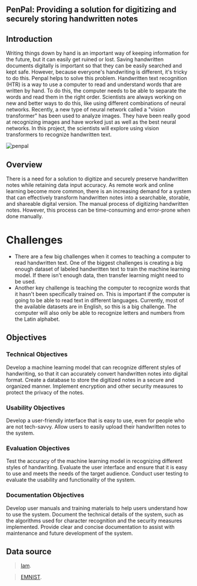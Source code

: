## PenPal: Providing a solution for digitizing and securely storing handwritten notes

## Introduction

Writing things down by hand is an important way of keeping information for the future, but it can easily get ruined or lost. Saving handwritten documents digitally is important so that they can be easily searched and kept safe. However, because everyone's handwriting is different, it's tricky to do this. Penpal helps to solve this problem.
Handwritten text recognition (HTR) is a way to use a computer to read and understand words that are written by hand. To do this, the computer needs to be able to separate the words and read them in the right order. Scientists are always working on new and better ways to do this, like using different combinations of neural networks.
Recently, a new type of neural network called a \"vision transformer\" has been used to analyze images. They have been really good at recognizing images and have worked just as well as the best neural networks. In this project, the scientists will explore using vision transformers to recognize handwritten text.


![penpal](https://user-images.githubusercontent.com/22881701/230894592-40b715c8-c01d-4cfa-94f3-b143226d082e.jpg)

## Overview
There is a need for a solution to digitize and securely preserve handwritten notes while retaining data input accuracy. As remote work and online learning become more common, there is an increasing demand for a system that can effectively transform handwritten notes into a searchable, storable, and shareable digital version. The manual process of digitizing handwritten notes. However, this process can be time-consuming and error-prone when done manually.

# Challenges
* There are a few big challenges when it comes to teaching a computer to read handwritten text. One of the biggest challenges is creating a big enough dataset of labeled handwritten text to train the machine learning model. If there isn't enough data, then transfer learning might need to be used.
* Another key challenge is teaching the computer to recognize words that it hasn't been specifically trained on. This is important if the computer is going to be able to read text in different languages. Currently, most of the available datasets are in English, so this is a big challenge. The computer will also only be able to recognize letters and numbers from the Latin alphabet.


## Objectives

### Technical Objectives
Develop a machine learning model that can recognize different styles of handwriting, so that it can accurately convert handwritten notes into digital format.
Create a database to store the digitized notes in a secure and organized manner.
Implement encryption and other security measures to protect the privacy of the notes.

### Usability Objectives
Develop a user-friendly interface that is easy to use, even for people who are not tech-savvy.
Allow users to easily upload their handwritten notes to the system.

### Evaluation Objectives
Test the accuracy of the machine learning model in recognizing different styles of handwriting.
Evaluate the user interface and ensure that it is easy to use and meets the needs of the target audience.
Conduct user testing to evaluate the usability and functionality of the system.

### Documentation Objectives
Develop user manuals and training materials to help users understand how to use the system.
Document the technical details of the system, such as the algorithms used for character recognition and the security measures implemented.
Provide clear and concise documentation to assist with maintenance and future development of the system.

## Data source 
> [Iam](https://fki.tic.heia-fr.ch/databases/download-the-iam-handwriting-database).

> [EMNIST](https://www.nist.gov/itl/products-and-services/emnist-dataset).


